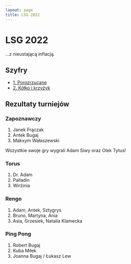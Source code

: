 ```yaml
---
layout: page
title: LSG 2022
---
```


# LSG 2022

...z nieustającą inflacją.

## Szyfry

- [1. Porozrzucane](/public/2022/szyfry-1.pdf)
- [2. Kółko i krzyżyk](/public/2022/szyfry-2.pdf)

## Rezultaty turniejów

### Zapoznawczy

1. Janek Frączak
2. Antek Bugaj
3. Makxym Wałaszewski

Wszystkie swoje gry wygrali Adam Siwy oraz Olek Tytus!

### Torus

1. Dr. Adam
2. Palladin
3. Wirżinia

### Rengo

1. Adam, Antek, Sztygrys
2. Bruno, Martyna, Ania
3. Asia, Grzesiek, Natalia Klamecka

### Ping Pong

1. Robert Bugaj
2. Kuba Miłek
3. Joanna Bugaj / Łukasz Lew
